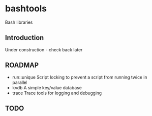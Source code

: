 # bashtools

Bash libraries

## Introduction

Under construction - check back later



## ROADMAP

* run::unique    Script locking to prevent a script from running twice in parallel
* kvdb           A simple key/value database
* trace          Trace tools for logging and debugging

## TODO


